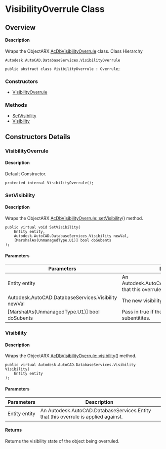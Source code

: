 # VisibilityOverrule Class

## Overview

#### Description
Wraps the ObjectARX [AcDbVisibilityOverrule](AcDbVisibilityOverrule.md) class.
Class Hierarchy
```text
Autodesk.AutoCAD.DatabaseServices.VisibilityOverrule
```

```text
public abstract class VisibilityOverrule : Overrule;
```

### Constructors

- [VisibilityOverrule](#visibilityoverrule)

### Methods

- [SetVisibility](#setvisibility)
- [Visibility](#visibility)


## Constructors Details

### VisibilityOverrule

#### Description
Default Constructor.
```text
protected internal VisibilityOverrule();
```

### SetVisibility

#### Description
Wraps the ObjectARX [AcDbVisibilityOverrule::setVisibility](AcDbVisibilityOverrule__setVisibility@AcDbEntity_@AcDb__Visibility@Adesk__Boolean.md)() method.
```text
public virtual void SetVisibility(
    Entity entity, 
    Autodesk.AutoCAD.DatabaseServices.Visibility newVal, 
    [MarshalAs(UnmanagedType.U1)] bool doSubents
);
```

#### Parameters

| Parameters | Description |
| --- | --- |
| Entity entity | An Autodesk.AutoCAD.DatabaseServices.Entity that this overrule is applied against. |
| Autodesk.AutoCAD.DatabaseServices.Visibility newVal | The new visibility state. |
| [MarshalAs(UnmanagedType.U1)] bool doSubents | Pass in true if the new value should apply to subentitites. |

### Visibility

#### Description
Wraps the ObjectARX [AcDbVisibilityOverrule::visibility](AcDbVisibilityOverrule__visibility@AcDbEntity_.md)() method.
```text
public virtual Autodesk.AutoCAD.DatabaseServices.Visibility Visibility(
    Entity entity
);
```

#### Parameters

| Parameters | Description |
| --- | --- |
| Entity entity | An Autodesk.AutoCAD.DatabaseServices.Entity that this overrule is applied against. |

#### Returns
Returns the visibility state of the object being overruled.